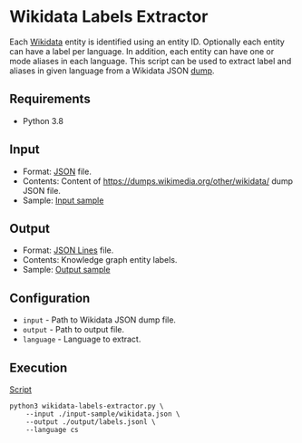 # Wikidata Labels Extractor
Each [Wikidata](https://www.wikidata.org/) entity is identified using an entity
ID. Optionally each entity can have a label per language. In addition, each
entity can have one or mode aliases in each language. This script can be used
to extract label and aliases in given language from a Wikidata 
JSON [dump](https://dumps.wikimedia.org/other/wikidata/20181217.json.gz).

## Requirements
- Python 3.8

## Input
- Format: [JSON](https://www.json.org/) file.
- Contents: Content of https://dumps.wikimedia.org/other/wikidata/ dump JSON file.
- Sample: [Input sample](input-sample/wikidata.json)

## Output
- Format: [JSON Lines](https://jsonlines.org/) file.
- Contents: Knowledge graph entity labels.
- Sample: [Output sample](output-sample/labels.jsonl)

## Configuration
- ```input``` - Path to Wikidata JSON dump file.
- ```output``` - Path to output file.
- ```language``` - Language to extract.

## Execution
[Script](script)
```shell
python3 wikidata-labels-extractor.py \
    --input ./input-sample/wikidata.json \
    --output ./output/labels.jsonl \
    --language cs
```

